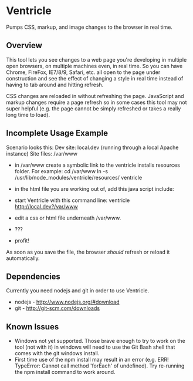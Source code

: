 Ventricle
=========
Pumps CSS, markup, and image changes to the browser in real time.

Overview
--------
This tool lets you see changes to a web page you're developing in multiple open browsers, on multiple machines even, in real time.  So you can have Chrome, FireFox, IE7/8/9, Safari, etc. all open to the page under construction and see the effect of changing a style in real time instead of having to tab around and hitting refresh.

CSS changes are reloaded in without refreshing the page. JavaScript and markup changes require a page refresh so in some cases this tool may not super helpful (e.g. the page cannot be simply refreshed or takes a really long time to load).

Incomplete Usage Example
------------------------
Scenario looks this:
Dev site: local.dev  (running through a local Apache instance)
Site files: /var/www

  - in /var/www create a symbolic link to the ventricle installs resources folder.  For example:
cd /var/www
ln -s /usr/lib/node_modules/ventricle/resources/ ventricle

  - in the html file you are working out of, add this java script include:
<script type="text/javascript" src="http://local.dev:4567/ventricle/js/subscribe.js"></script>

  - start Ventricle with this command line:
ventricle http://local.dev?/var/www

  - edit a css or html file underneath /var/www.

  - ???
  
  - profit!
  
As soon as you save the file, the browser *should* refresh or reload it automatically.

Dependencies
------------
Currently you need nodejs and git in order to use Ventricle.

  * nodejs - http://www.nodejs.org/#download
  * git - http://git-scm.com/downloads
  
Known Issues
------------
  * Windows not yet supported.  Those brave enough to try to work on the tool (not with it) in windows will need to use the Git Bash shell that comes with the git windows install.
  * First time use of the npm install may result in an error (e.g. ERR! TypeError: Cannot call method 'forEach' of undefined).  Try re-running the npm install command to work around.